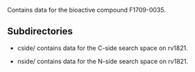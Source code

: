 Contains data for the bioactive compound F1709-0035.

## Subdirectories

- cside/ contains data for the C-side search space on rv1821.

- nside/ contains data for the N-side search space on rv1821.

